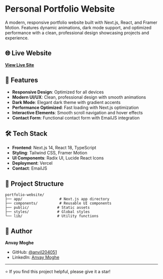 # Personal Portfolio Website

A modern, responsive portfolio website built with Next.js, React, and Framer Motion. Features dynamic animations, dark mode support, and optimized performance with a clean, professional design showcasing projects and experience.

## 🌐 Live Website
**[View Live Site](https://portfolio-website-7xgj8xcg8-anvaymoghe21-4905s-projects.vercel.app)**

## 🚀 Features
- **Responsive Design**: Optimized for all devices
- **Modern UI/UX**: Clean, professional design with smooth animations
- **Dark Mode**: Elegant dark theme with gradient accents
- **Performance Optimized**: Fast loading with Next.js optimization
- **Interactive Elements**: Smooth scroll navigation and hover effects
- **Contact Form**: Functional contact form with EmailJS integration

## 🛠️ Tech Stack
- **Frontend**: Next.js 14, React 18, TypeScript
- **Styling**: Tailwind CSS, Framer Motion
- **UI Components**: Radix UI, Lucide React Icons
- **Deployment**: Vercel
- **Contact**: EmailJS

## 📁 Project Structure
```
portfolio-website/
├── app/                 # Next.js app directory
├── components/          # Reusable UI components
├── public/             # Static assets
├── styles/             # Global styles
└── lib/                # Utility functions
```

## 👤 Author
**Anvay Moghe**
- GitHub: [@anvil204051](https://github.com/anvil204051)
- LinkedIn: [Anvay Moghe](https://www.linkedin.com/in/anvay-moghe/)

---

⭐ If you find this project helpful, please give it a star! 
